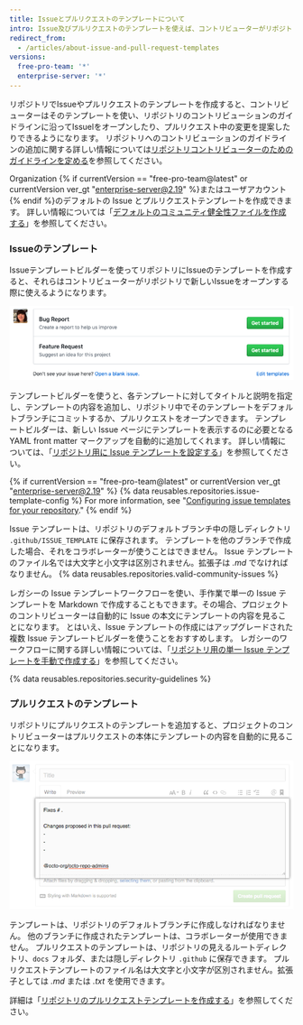 ```yaml
---
title: Issueとプルリクエストのテンプレートについて
intro: Issue及びプルリクエストのテンプレートを使えば、コントリビューターがリポジトリでIssuleやプルリクエストをオープンする際に含めてほしい情報をカスタマイズし、標準化できます。
redirect_from:
  - /articles/about-issue-and-pull-request-templates
versions:
  free-pro-team: '*'
  enterprise-server: '*'
---
```


リポジトリでIssueやプルリクエストのテンプレートを作成すると、コントリビューターはそのテンプレートを使い、リポジトリのコントリビューションのガイドラインに沿ってIssuelをオープンしたり、プルリクエスト中の変更を提案したりできるようになります。 リポジトリへのコントリビューションのガイドラインの追加に関する詳しい情報については[リポジトリコントリビューターのためのガイドラインを定める](/articles/setting-guidelines-for-repository-contributors)を参照してください。

Organization {% if currentVersion == "free-pro-team@latest" or currentVersion ver_gt "enterprise-server@2.19" %}またはユーザアカウント{% endif %}のデフォルトの Issue とプルリクエストテンプレートを作成できます。 詳しい情報については「[デフォルトのコミュニティ健全性ファイルを作成する](/github/building-a-strong-community/creating-a-default-community-health-file)」を参照してください。

### Issueのテンプレート

Issueテンプレートビルダーを使ってリポジトリにIssueのテンプレートを作成すると、それらはコントリビューターがリポジトリで新しいIssueをオープンする際に使えるようになります。

![Issue テンプレートの選択肢が表示された新規 Issue ページ](/assets/images/help/issues/new-issue-page-with-multiple-templates.png)

テンプレートビルダーを使うと、各テンプレートに対してタイトルと説明を指定し、テンプレートの内容を追加し、リポジトリ中でそのテンプレートをデフォルトブランチにコミットするか、プルリクエストをオープンできます。 テンプレートビルダーは、新しい Issue ページにテンプレートを表示するのに必要となる YAML front matter マークアップを自動的に追加してくれます。 詳しい情報については、「[リポジトリ用に Issue テンプレートを設定する](/articles/configuring-issue-templates-for-your-repository)」を参照してください。

{% if currentVersion == "free-pro-team@latest" or currentVersion ver_gt "enterprise-server@2.19" %}
{% data reusables.repositories.issue-template-config %} For more information, see "[Configuring issue templates for your repository](/github/building-a-strong-community/configuring-issue-templates-for-your-repository#configuring-the-template-chooser)."
{% endif %}

Issue テンプレートは、リポジトリのデフォルトブランチ中の隠しディレクトリ `.github/ISSUE_TEMPLATE` に保存されます。 テンプレートを他のブランチで作成した場合、それをコラボレーターが使うことはできません。 Issue テンプレートのファイル名では大文字と小文字は区別されません。拡張子は *.md* でなければなりません。 {% data reusables.repositories.valid-community-issues %}

レガシーの Issue テンプレートワークフローを使い、手作業で単一の Issue テンプレートを Markdown で作成することもできます。その場合、プロジェクトのコントリビューターは自動的に Issue の本文にテンプレートの内容を見ることになります。 とはいえ、Issue テンプレートの作成にはアップグレードされた複数 Issue テンプレートビルダーを使うことをおすすめします。 レガシーのワークフローに関する詳しい情報については、「[リポジトリ用の単一 Issue テンプレートを手動で作成する](/articles/manually-creating-a-single-issue-template-for-your-repository)」を参照してください。

{% data reusables.repositories.security-guidelines %}

### プルリクエストのテンプレート

リポジトリにプルリクエストのテンプレートを追加すると、プロジェクトのコントリビューターはプルリクエストの本体にテンプレートの内容を自動的に見ることになります。

![サンプルのプルリクエストテンプレート](/assets/images/help/pull_requests/pr-template-sample.png)

テンプレートは、リポジトリのデフォルトブランチに作成しなければなりません。 他のブランチに作成されたテンプレートは、コラボレーターが使用できません。 プルリクエストのテンプレートは、リポジトリの見えるルートディレクトリ、`docs` フォルダ、または隠しディレクトリ `.github` に保存できます。 プルリクエストテンプレートのファイル名は大文字と小文字が区別されません。拡張子としては *.md* または *.txt* を使用できます。

詳細は「[リポジトリのプルリクエストテンプレートを作成する](/articles/creating-a-pull-request-template-for-your-repository)」を参照してください。

